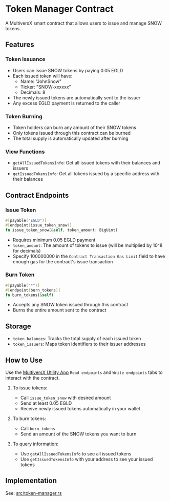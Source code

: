 # Token Manager Contract

A MultiversX smart contract that allows users to issue and manage SNOW tokens.

## Features

### Token Issuance
- Users can issue SNOW tokens by paying 0.05 EGLD
- Each issued token will have:
  - Name: "JohnSnow"
  - Ticker: "SNOW-xxxxxx"
  - Decimals: 8
- The newly issued tokens are automatically sent to the issuer
- Any excess EGLD payment is returned to the caller

### Token Burning
- Token holders can burn any amount of their SNOW tokens
- Only tokens issued through this contract can be burned
- The total supply is automatically updated after burning

### View Functions
- `getAllIssuedTokensInfo`: Get all issued tokens with their balances and issuers
- `getIssuedTokensInfo`: Get all tokens issued by a specific address with their balances

## Contract Endpoints

### Issue Token
```rust
#[payable("EGLD")]
#[endpoint(issue_token_snow)]
fn issue_token_snow(&self, token_amount: BigUint)
```
- Requires minimum 0.05 EGLD payment
- `token_amount`: The amount of tokens to issue (will be multiplied by 10^8 for decimals)
- Specify 100000000 in the `Contract Transaction Gas Limit` field to have enough gas for the contract's issue transaction

### Burn Token
```rust
#[payable("*")]
#[endpoint(burn_tokens)]
fn burn_tokens(&self)
```
- Accepts any SNOW token issued through this contract
- Burns the entire amount sent to the contract

## Storage
- `token_balances`: Tracks the total supply of each issued token
- `token_issuers`: Maps token identifiers to their issuer addresses

## How to Use

Use the [MultiversX Utility App](https://utils.multiversx.com/) `Read endpoints` and `Write endpoints` tabs to interact with the contract.

1. To issue tokens:
   - Call `issue_token_snow` with desired amount
   - Send at least 0.05 EGLD
   - Receive newly issued tokens automatically in your wallet

2. To burn tokens:
   - Call `burn_tokens`
   - Send an amount of the SNOW tokens you want to burn

3. To query information:
   - Use `getAllIssuedTokensInfo` to see all issued tokens
   - Use `getIssuedTokensInfo` with your address to see your issued tokens

## Implementation
See: [src/token-manager.rs](src/token-manager.rs)
